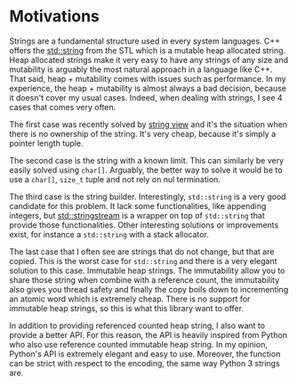# Motivations

Strings are a fundamental structure used in every system languages. C++ offers
the [std::string](https://en.cppreference.com/w/cpp/string/basic_string) from
the STL which is a mutable heap allocated string. Heap allocated strings make
it very easy to have any strings of any size and mutability is arguably the
most natural approach in a language like C++. That said, heap + mutability comes
with issues such as performance. In my experience, the heap + mutability is
almost always a bad decision, because it doesn't cover my usual cases. Indeed,
when dealing with strings, I see 4 cases that comes very often.

The first case was recently solved by [string view](https://en.cppreference.com/w/cpp/header/string_view)
and it's the situation when there is no ownership of the string. It's very cheap,
because it's simply a pointer length tuple.

The second case is the string with a known limit. This can similarly be very
easily solved using `char[]`. Arguably, the better way to solve it would be to
use a `char[]`, `size_t` tuple and not rely on nul termination.

The third case is the string builder. Interestingly, `std::string` is a very
good candidate for this problem. It lack some functionalities, like appending
integers, but [std::stringstream](https://en.cppreference.com/w/cpp/io/basic_stringstream)
is a wrapper on top of `std::string` that provide those functionalities. Other
interesting solutions or improvements exist, for instance a `std::string` with
a stack allocator.

The last case that I often see are strings that do not change, but that are
copied. This is the worst case for `std::string` and there is a very elegant
solution to this case. Immutable heap strings. The immutability allow you to
share those string when combine with a reference count, the immutability also
gives you thread safety and finally the copy boils down to incrementing an
atomic word which is extremely cheap. There is no support for immutable heap
strings, so this is what this library want to offer.

In addition to providing referenced counted heap string, I also want to provide
a better API. For this reason, the API is heavily inspired from Python who
also use reference counted immutable heap string. In my opinion, Python's API
is extremely elegant and easy to use. Moreover, the function can be strict with
respect to the encoding, the same way Python 3 strings are.
